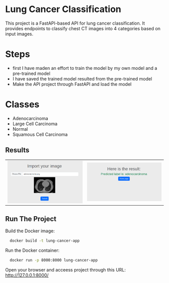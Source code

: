 # Lung Cancer Classification
This project is a FastAPI-based API for lung cancer classification. It provides endpoints to classify chest CT images into 4 categories based on input images. 

# Steps
* first I have maden an effort to train the model by my own model and a pre-trained model
* I have saved the trained model resulted from the pre-trained model
* Make the API project through FastAPI and load the model 

# Classes
* Adenocarcinoma
* Large Cell Carcinoma
* Normal
* Squamous Cell Carcinoma

## Results
  
<table>
<tr>
<td><img src="results/result1.png"></td>
<td><img src="results/result2.png"></td> 
</tr>
</table>


## Run The Project


Build the Docker image:
```bash
  docker build -t lung-cancer-app 
```
Run the Docker container:
```bash
  docker run -p 8000:8000 lung-cancer-app
```
Open your browser and acceess project through this URL:
 http://127.0.0.1:8000/ 
